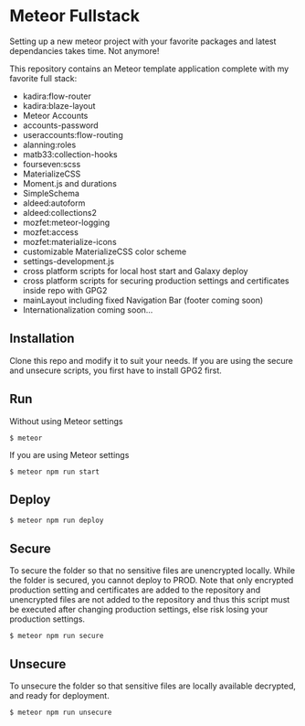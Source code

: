 # Meteor Fullstack

Setting up a new meteor project with your favorite packages and latest dependancies takes time. Not anymore!

This repository contains an Meteor template application complete with my favorite full stack:

- kadira:flow-router
- kadira:blaze-layout
- Meteor Accounts
- accounts-password
- useraccounts:flow-routing
- alanning:roles
- matb33:collection-hooks
- fourseven:scss
- MaterializeCSS
- Moment.js and durations
- SimpleSchema
- aldeed:autoform
- aldeed:collections2
- mozfet:meteor-logging
- mozfet:access
- mozfet:materialize-icons
- customizable MaterializeCSS color scheme
- settings-development.js
- cross platform scripts for local host start and Galaxy deploy
- cross platform scripts for securing production settings and certificates inside repo with GPG2
- mainLayout including fixed Navigation Bar (footer coming soon)
- Internationalization coming soon...

## Installation

Clone this repo and modify it to suit your needs.
If you are using the secure and unsecure scripts, you first have to install GPG2 first.

## Run

Without using Meteor settings
```
$ meteor
```

If you are using Meteor settings

```
$ meteor npm run start
```

## Deploy

```
$ meteor npm run deploy
```

## Secure

To secure the folder so that no sensitive files are unencrypted locally. While the folder is secured, you cannot deploy to PROD. Note that only encrypted production setting and certificates are added to the repository and unencrypted files are not added to the repository and thus this script must be executed after changing production settings, else risk losing your production settings.
```
$ meteor npm run secure
```

## Unsecure

To unsecure the folder so that sensitive files are locally available decrypted, and ready for deployment.
```js
$ meteor npm run unsecure
```
